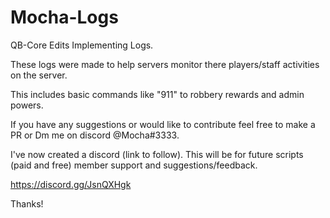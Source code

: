 # Mocha-Logs
QB-Core Edits Implementing Logs.

These logs were made to help servers monitor
there players/staff activities on the server.

This includes basic commands like "911" to robbery rewards
and admin powers. 

If you have any suggestions or would like to contribute feel
free to make a PR or Dm me on discord @Mocha#3333.

I've now created a discord (link to follow). This will be for future scripts (paid and free)
member support and suggestions/feedback. 

https://discord.gg/JsnQXHgk

Thanks!
